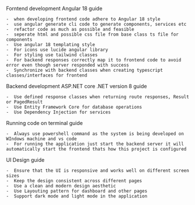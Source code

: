 Forntend development Angular 18 guide

    -  when developing frontend code adhere to Angular 18 style
    -  use angular generate cli code to generate components, services etc
    -  refactor code as much as possible and feasible 
    -  seperate html and possible css file from base class ts file for components
    -  Use angular 18 templating style
    -  For icons use lucide angular library 
    -  For styling use tailwind classes
    -  For backend responses correctly map it to frontend code to avoid error even though server responded with success
    -  Synchronize with backend classes when creating typescript classes/interfaces for frontend

Backend development ASP.NET core .NET version 8 guide

    -  Use defined response classes when returning route responses, Result or PagedResult
    -  Use Entity Framework Core for database operations
    -  Use Dependency Injection for services

Running code on terminal guide

    -  Always use powershell command as the system is being developed on WIndows machine and vs code
    -  For running the application just start the backend server it will automatically start the frontend thats how this project is configured

UI Design guide

    -  Ensure that the UI is responsive and works well on different screen sizes
    -  Keep the design consistent across different pages
    -  Use a clean and modern design aesthetic
    -  Use Layouting pattern for dashboard and other pages
    -  Support dark mode and light mode in the application
